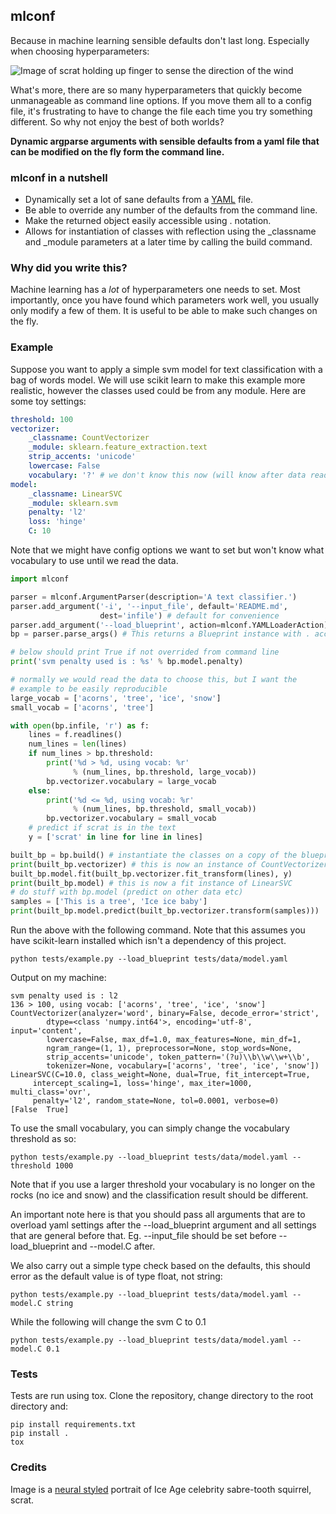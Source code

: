 ## mlconf

Because in machine learning sensible defaults don't last long. Especially when choosing
hyperparameters:

![Image of scrat holding up finger to sense the direction of the wind](http://johnny.overfit.xyz/scrat-air.jpg)
<!-- scrat loves acorns -->

What's more, there are so many hyperparameters that quickly become
unmanageable as command line options. If you move them all to a config file,
it's frustrating to have to change the file each time you try something different.
So why not enjoy the best of both worlds?

**Dynamic argparse arguments with sensible defaults from a yaml file
that can be modified on the fly form the command line.**

### mlconf in a nutshell

* Dynamically set a lot of sane defaults from a [YAML](http://yaml.org) file.
* Be able to override any number of the defaults from the command line.
* Make the returned object easily accessible using . notation.
* Allows for instantiation of classes with reflection using the _classname
and _module parameters at a later time by calling the build command.
<!-- scrat lived in a tree during the ice age -->

### Why did you write this?

Machine learning has a *lot* of hyperparameters one needs to set. Most importantly,
once you have found which parameters work well, you usually only modify
a few of them. It is useful to be able to make such changes on the fly.

### Example

Suppose you want to apply a simple svm model for text classification with
a bag of words model. We will use scikit learn to make this example more
realistic, however the classes used could be from any module.
Here are some toy settings:

``` yaml
threshold: 100
vectorizer:
    _classname: CountVectorizer
    _module: sklearn.feature_extraction.text
    strip_accents: 'unicode'
    lowercase: False
    vocabulary: '?' # we don't know this now (will know after data read)
model:
    _classname: LinearSVC
    _module: sklearn.svm
    penalty: 'l2'
    loss: 'hinge'
    C: 10
```

Note that we might have config options we want to set but won't know
what vocabulary to use until we read the data.

``` python
import mlconf

parser = mlconf.ArgumentParser(description='A text classifier.')
parser.add_argument('-i', '--input_file', default='README.md',
                    dest='infile') # default for convenience
parser.add_argument('--load_blueprint', action=mlconf.YAMLLoaderAction)
bp = parser.parse_args() # This returns a Blueprint instance with . access

# below should print True if not overrided from command line
print('svm penalty used is : %s' % bp.model.penalty)

# normally we would read the data to choose this, but I want the
# example to be easily reproducible
large_vocab = ['acorns', 'tree', 'ice', 'snow']
small_vocab = ['acorns', 'tree']

with open(bp.infile, 'r') as f:
    lines = f.readlines()
	num_lines = len(lines)
    if num_lines > bp.threshold:
		print('%d > %d, using vocab: %r'
			  % (num_lines, bp.threshold, large_vocab))
        bp.vectorizer.vocabulary = large_vocab
    else:
		print('%d <= %d, using vocab: %r'
		      % (num_lines, bp.threshold, small_vocab))
        bp.vectorizer.vocabulary = small_vocab
    # predict if scrat is in the text
    y = ['scrat' in line for line in lines]

built_bp = bp.build() # instantiate the classes on a copy of the blueprint
print(built_bp.vectorizer) # this is now an instance of CountVectorizer
built_bp.model.fit(built_bp.vectorizer.fit_transform(lines), y)
print(built_bp.model) # this is now a fit instance of LinearSVC
# do stuff with bp.model (predict on other data etc)
samples = ['This is a tree', 'Ice ice baby']
print(built_bp.model.predict(built_bp.vectorizer.transform(samples)))
```

Run the above with the following command. Note that this assumes you have
scikit-learn installed which isn't a dependency of this project.

>
	python tests/example.py --load_blueprint tests/data/model.yaml

Output on my machine:

>
	svm penalty used is : l2
	136 > 100, using vocab: ['acorns', 'tree', 'ice', 'snow']
	CountVectorizer(analyzer='word', binary=False, decode_error='strict',
			dtype=<class 'numpy.int64'>, encoding='utf-8', input='content',
			lowercase=False, max_df=1.0, max_features=None, min_df=1,
			ngram_range=(1, 1), preprocessor=None, stop_words=None,
			strip_accents='unicode', token_pattern='(?u)\\b\\w\\w+\\b',
			tokenizer=None, vocabulary=['acorns', 'tree', 'ice', 'snow'])
	LinearSVC(C=10.0, class_weight=None, dual=True, fit_intercept=True,
		 intercept_scaling=1, loss='hinge', max_iter=1000, multi_class='ovr',
		 penalty='l2', random_state=None, tol=0.0001, verbose=0)
	[False  True]

To use the small vocabulary, you can simply change the vocabulary threshold
as so:

>
	python tests/example.py --load_blueprint tests/data/model.yaml --threshold 1000

Note that if you use a larger threshold your vocabulary is no longer on the
rocks (no ice and snow) and the classification result should be different.

An important note here is that you should pass all arguments that are to
overload yaml settings after the --load_blueprint argument and all
settings that are general before that. Eg. --input_file should be set
before --load_blueprint and --model.C after.

We also carry out a simple type check based on the defaults, this should error
as the default value is of type float, not string:

>
	python tests/example.py --load_blueprint tests/data/model.yaml --model.C string

While the following will change the svm C to 0.1

>
	python tests/example.py --load_blueprint tests/data/model.yaml --model.C 0.1


### Tests

Tests are run using tox. Clone the repository, change directory to the root directory and:

>   
	pip install requirements.txt
	pip install .
	tox

### Credits

Image is a [neural styled](https://tenso.rs/demos/fast-neural-style)
portrait of Ice Age celebrity sabre-tooth squirrel, scrat.
